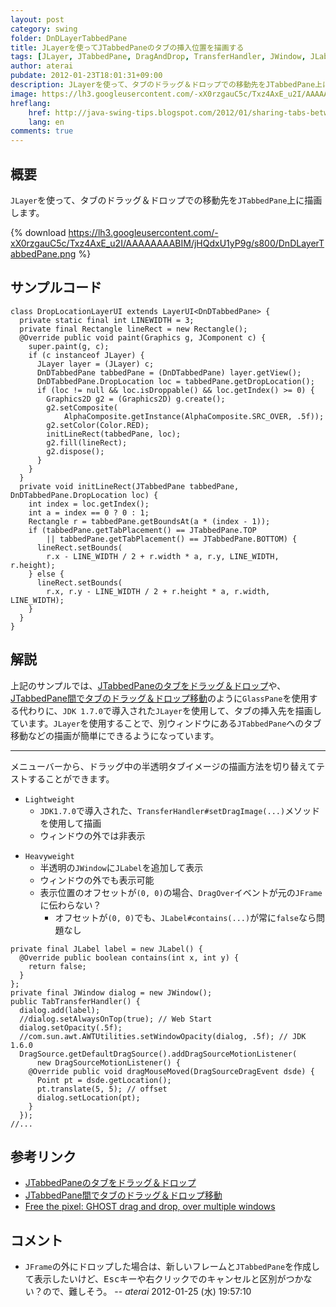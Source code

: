 ```yaml
---
layout: post
category: swing
folder: DnDLayerTabbedPane
title: JLayerを使ってJTabbedPaneのタブの挿入位置を描画する
tags: [JLayer, JTabbedPane, DragAndDrop, TransferHandler, JWindow, JLabel]
author: aterai
pubdate: 2012-01-23T18:01:31+09:00
description: JLayerを使って、タブのドラッグ＆ドロップでの移動先をJTabbedPane上に描画します。
image: https://lh3.googleusercontent.com/-xX0rzgauC5c/Txz4AxE_u2I/AAAAAAAABIM/jHQdxU1yP9g/s800/DnDLayerTabbedPane.png
hreflang:
    href: http://java-swing-tips.blogspot.com/2012/01/sharing-tabs-between-2-jframes.html
    lang: en
comments: true
---
```

## 概要
`JLayer`を使って、タブのドラッグ＆ドロップでの移動先を`JTabbedPane`上に描画します。

{% download https://lh3.googleusercontent.com/-xX0rzgauC5c/Txz4AxE_u2I/AAAAAAAABIM/jHQdxU1yP9g/s800/DnDLayerTabbedPane.png %}

## サンプルコード
<pre class="prettyprint"><code>class DropLocationLayerUI extends LayerUI&lt;DnDTabbedPane&gt; {
  private static final int LINEWIDTH = 3;
  private final Rectangle lineRect = new Rectangle();
  @Override public void paint(Graphics g, JComponent c) {
    super.paint(g, c);
    if (c instanceof JLayer) {
      JLayer layer = (JLayer) c;
      DnDTabbedPane tabbedPane = (DnDTabbedPane) layer.getView();
      DnDTabbedPane.DropLocation loc = tabbedPane.getDropLocation();
      if (loc != null &amp;&amp; loc.isDroppable() &amp;&amp; loc.getIndex() &gt;= 0) {
        Graphics2D g2 = (Graphics2D) g.create();
        g2.setComposite(
            AlphaComposite.getInstance(AlphaComposite.SRC_OVER, .5f));
        g2.setColor(Color.RED);
        initLineRect(tabbedPane, loc);
        g2.fill(lineRect);
        g2.dispose();
      }
    }
  }
  private void initLineRect(JTabbedPane tabbedPane, DnDTabbedPane.DropLocation loc) {
    int index = loc.getIndex();
    int a = index == 0 ? 0 : 1;
    Rectangle r = tabbedPane.getBoundsAt(a * (index - 1));
    if (tabbedPane.getTabPlacement() == JTabbedPane.TOP
        || tabbedPane.getTabPlacement() == JTabbedPane.BOTTOM) {
      lineRect.setBounds(
        r.x - LINE_WIDTH / 2 + r.width * a, r.y, LINE_WIDTH, r.height);
    } else {
      lineRect.setBounds(
        r.x, r.y - LINE_WIDTH / 2 + r.height * a, r.width, LINE_WIDTH);
    }
  }
}
</code></pre>

## 解説
上記のサンプルでは、[JTabbedPaneのタブをドラッグ＆ドロップ](http://ateraimemo.com/Swing/DnDTabbedPane.html)や、[JTabbedPane間でタブのドラッグ＆ドロップ移動](http://ateraimemo.com/Swing/DnDExportTabbedPane.html)のように`GlassPane`を使用する代わりに、`JDK 1.7.0`で導入された`JLayer`を使用して、タブの挿入先を描画しています。`JLayer`を使用することで、別ウィンドウにある`JTabbedPane`へのタブ移動などの描画が簡単にできるようになっています。

- - - -
メニューバーから、ドラッグ中の半透明タブイメージの描画方法を切り替えてテストすることができます。

- `Lightweight`
    - `JDK1.7.0`で導入された、`TransferHandler#setDragImage(...)`メソッドを使用して描画
    - ウィンドウの外では非表示

<!-- dummy comment line for breaking list -->

- `Heavyweight`
    - 半透明の`JWindow`に`JLabel`を追加して表示
    - ウィンドウの外でも表示可能
    - 表示位置のオフセットが`(0, 0)`の場合、`DragOver`イベントが元の`JFrame`に伝わらない？
        - オフセットが`(0, 0)`でも、`JLabel#contains(...)`が常に`false`なら問題なし

<!-- dummy comment line for breaking list -->

<pre class="prettyprint"><code>private final JLabel label = new JLabel() {
  @Override public boolean contains(int x, int y) {
    return false;
  }
};
private final JWindow dialog = new JWindow();
public TabTransferHandler() {
  dialog.add(label);
  //dialog.setAlwaysOnTop(true); // Web Start
  dialog.setOpacity(.5f);
  //com.sun.awt.AWTUtilities.setWindowOpacity(dialog, .5f); // JDK 1.6.0
  DragSource.getDefaultDragSource().addDragSourceMotionListener(
      new DragSourceMotionListener() {
    @Override public void dragMouseMoved(DragSourceDragEvent dsde) {
      Point pt = dsde.getLocation();
      pt.translate(5, 5); // offset
      dialog.setLocation(pt);
    }
  });
//...
</code></pre>

## 参考リンク
- [JTabbedPaneのタブをドラッグ＆ドロップ](http://ateraimemo.com/Swing/DnDTabbedPane.html)
- [JTabbedPane間でタブのドラッグ＆ドロップ移動](http://ateraimemo.com/Swing/DnDExportTabbedPane.html)
- [Free the pixel: GHOST drag and drop, over multiple windows](http://free-the-pixel.blogspot.com/2010/04/ghost-drag-and-drop-over-multiple.html)

<!-- dummy comment line for breaking list -->

## コメント
- `JFrame`の外にドロップした場合は、新しいフレームと`JTabbedPane`を作成して表示したいけど、<kbd>Esc</kbd>キーや右クリックでのキャンセルと区別がつかない？ので、難しそう。 -- *aterai* 2012-01-25 (水) 19:57:10

<!-- dummy comment line for breaking list -->
